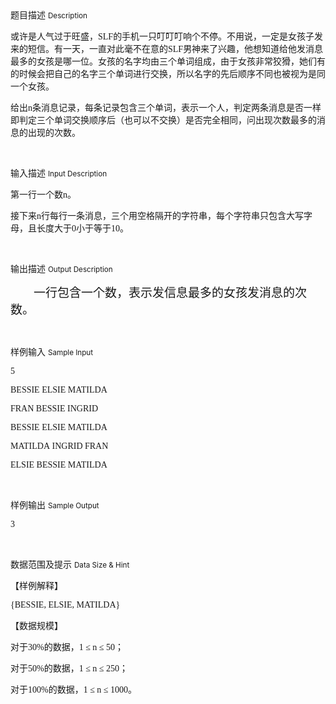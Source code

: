 <div class="panel panel-default">
<div class="area-title">
<span>
题目描述
<small>Description</small>
</span></div>
<div class="panel-body">

<p style=""><span style="">或许是人气过于旺盛，</span><span style="FONT-FAMILY: 'Times New Roman';">SLF</span><span style="">的手机一只叮叮叮响个不停。不用说，一定是女孩子发来的短信。有一天，一直对此毫不在意的</span><span style="FONT-FAMILY: 'Times New Roman';">SLF</span><span style="">男神来了兴趣，他想知道给他发消息最多的女孩是哪一位。女孩的名字均由三个单词组成，由于女孩非常狡猾，她们有的时候会把自己的名字三个单词进行交换，所以名字的先后顺序不同也被视为是同一个女孩。</span></p><p style=""><span style="">给出</span><span style="FONT-FAMILY: 'Times New Roman';">n</span><span style="">条消息记录，每条记录包含三个单词，表示一个人，判定两条消息是否一样即判定三个单词交换顺序后（也可以不交换）是否完全相同，问出现次数最多的消息的出现的次数。</span></p><p><br></p>

</div>
</div>

<div class="panel panel-default">
<div class="area-title">
<span>
输入描述
<small>Input Description</small>
</span></div>
<div class="panel-body">
<p style=""><span style="">第一行一个数</span><span style="FONT-FAMILY: 'Times New Roman';">n</span><span style="">。</span></p><p style=""><span style="">接下来</span><span style="FONT-FAMILY: 'Times New Roman';">n</span><span style="">行每行一条消息，三个用空格隔开的字符串，每个字符串只包含大写字母，且长度大于</span><span style="FONT-FAMILY: 'Times New Roman';">0</span><span style="">小于等于</span><span style="FONT-FAMILY: 'Times New Roman';">10</span><span style="">。</span></p><p><br></p>

</div>
</div>
<div  class="panel panel-default">
<div class="area-title">
<span>
输出描述
<small>Output Description</small>
</span></div>
<div class="panel-body">

<p style="TEXT-INDENT: 37px"><span style="FONT-SIZE: 19px; FONT-FAMILY: 宋体">一行包含一个数，表示发信息最多的女孩发消息的次数。</span></p><p><br/></p>

</div>
</div>


<div class="panel panel-default">
<div class="area-title">
<span>
样例输入
<small>Sample Input</small>
</span></div>
<div class="panel-body">
<p><span style="FONT-FAMILY: 'Times New Roman';">5</span></p><p><span style="FONT-FAMILY: 'Times New Roman';">BESSIE ELSIE MATILDA</span></p><p><span style="FONT-FAMILY: 'Times New Roman';">FRAN BESSIE INGRID</span></p><p><span style="FONT-FAMILY: 'Times New Roman';">BESSIE ELSIE MATILDA</span></p><p><span style="FONT-FAMILY: 'Times New Roman';">MATILDA INGRID FRAN</span></p><p><span style="FONT-FAMILY: 'Times New Roman';">ELSIE BESSIE MATILDA</span></p><p><br></p>

</div>
</div>

<div class="panel panel-default">
<div class="area-title">
<span>
样例输出
<small>Sample Output</small>
</span></div>
<div class="panel-body">
<p><span style="FONT-FAMILY: 'Times New Roman';">3</span></p><p><br></p>

</div>
</div>

<div class="panel panel-default">
<div class="area-title">
<span>
数据范围及提示
<small>Data Size & Hint</small>
</span></div>
<div class="panel-body">
<p><span style="">【样例解释】</span></p><p style=""><span style="FONT-FAMILY: 'Times New Roman';">{BESSIE, ELSIE, MATILDA}</span></p><p><span style="">【数据规模】</span></p><p style=""><span style="">对于</span><span style="FONT-FAMILY: 'Times New Roman';">30%</span><span style="">的数据，</span><span style="FONT-FAMILY: 'Times New Roman';">1 ≤ n ≤ 50</span><span style="">；</span></p><p style=""><span style="">对于</span><span style="FONT-FAMILY: 'Times New Roman';">50%</span><span style="">的数据，</span><span style="FONT-FAMILY: 'Times New Roman';">1 ≤ n ≤ 250</span><span style="">；</span></p><p style=""><span style="">对于</span><span style="FONT-FAMILY: 'Times New Roman';">100%</span><span style="">的数据，</span><span style="FONT-FAMILY: 'Times New Roman';">1 ≤ n ≤ 1000</span><span style="">。</span></p><p><br></p>
</div>
</div>
